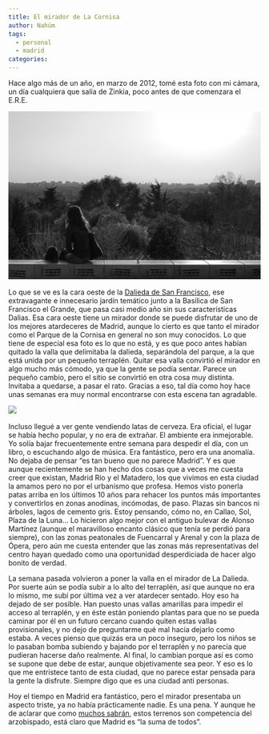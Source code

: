 ```yaml
---
title: El mirador de La Cornisa
author: Nahúm
tags:
  - personal
  - madrid
categories:
---
```


Hace algo más de un año, en marzo de 2012, tomé esta foto con mi cámara, un día cualquiera que salía de Zinkia, poco antes de que comenzara el E.R.E.

![](/assets/images/cornisa.jpg)

Lo que se ve es la cara oeste de la [Dalieda de San Francisco](http://www.minube.com/rincon/dalieda-de-san-francisco-a130577), ese extravagante e innecesario jardín temático junto a la Basílica de San Francisco el Grande, que pasa casi medio año sin sus características Dalias. Esa cara oeste tiene un mirador donde se puede disfrutar de uno de los mejores atardeceres de Madrid, aunque lo cierto es que tanto el mirador como el Parque de la Cornisa en general no son muy conocidos. Lo que tiene de especial esa foto es lo que no está, y es que poco antes habían quitado la valla que delimitaba la dalieda, separándola del parque, a la que está unida por un pequeño terraplén. Quitar esa valla convirtió el mirador en algo mucho más cómodo, ya que la gente se podía sentar. Parece un pequeño cambio, pero el sitio se convirtió en otra cosa muy distinta. Invitaba a quedarse, a pasar el rato. Gracias a eso, tal día como hoy hace unas semanas era muy normal encontrarse con esta escena tan agradable.

![](cornisallena.jpg)

Incluso llegué a ver gente vendiendo latas de cerveza. Era oficial, el lugar se había hecho popular, y no era de extrañar. El ambiente era inmejorable. Yo solía bajar frecuentemente entre semana para despedir el día, con un libro, o escuchando algo de música. Era fantástico, pero era una anomalía. No dejaba de pensar “es tan bueno que no parece Madrid”. Y es que aunque recientemente se han hecho dos cosas que a veces me cuesta creer que existan, Madrid Río y el Matadero, los que vivimos en esta ciudad la amamos pero no por el urbanismo que profesa. Hemos visto ponerla patas arriba en los últimos 10 años para rehacer los puntos más importantes y convertirlos en zonas anodinas, incómodas, de paso. Plazas sin bancos ni árboles, lagos de cemento gris. Estoy pensando, cómo no, en Callao, Sol, Plaza de la Luna… Lo hicieron algo mejor con el antiguo bulevar de Alonso Martínez (aunque el maravilloso encanto clásico que tenía se perdió para siempre), con las zonas peatonales de Fuencarral y Arenal y con la plaza de Ópera, pero aún me cuesta entender que las zonas más representativas del centro hayan quedado como una oportunidad desperdiciada de hacer algo bonito de verdad.

La semana pasada volvieron a poner la valla en el mirador de La Dalieda. Por suerte aún se podía subir a lo alto del terraplén, así que aunque no era lo mismo, me subí por última vez a ver atardecer sentado. Hoy eso ha dejado de ser posible. Han puesto unas vallas amarillas para impedir el acceso al terraplén, y en éste están poniendo plantas para que no se pueda caminar por él en un futuro cercano cuando quiten estas vallas provisionales, y no dejo de preguntarme qué mal hacía dejarlo como estaba. A veces pienso que quizás era un poco inseguro, pero los niños se lo pasaban bomba subiendo y bajando por el terraplén y no parecía que pudieran hacerse daño realmente. Al final, lo cambian porque así es como se supone que debe de estar, aunque objetivamente sea peor. Y eso es lo que me entristece tanto de esta ciudad, que no parece estar pensada para la gente la disfrute. Siempre digo que es una ciudad anti personas.

Hoy el tiempo en Madrid era fantástico, pero el mirador presentaba un aspecto triste, ya no había prácticamente nadie. Es una pena. Y aunque he de aclarar que como [muchos sabrán](http://sociedad.elpais.com/sociedad/2010/06/24/actualidad/1277330408_850215.html), estos terrenos son competencia del arzobispado, está claro que Madrid es “la suma de todos”.

